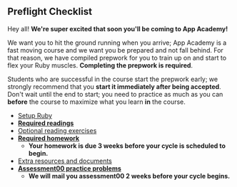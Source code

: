 ## Preflight Checklist

Hey all! **We're super excited that soon you'll be coming to App
Academy!**

We want you to hit the ground running when you arrive; App Academy is
a fast moving course and we want you be prepared and not fall
behind. For that reason, we have compiled prepwork for you to train up
on and start to flex your Ruby muscles. **Completing the prepwork is
required**.

Students who are successful in the course start the prepwork early; we
strongly recommend that you **start it immediately after being
accepted**. Don't wait until the end to start; you need to practice as
much as you can **before** the course to maximize what you learn
**in** the course.

* [Setup Ruby][setup]
* **[Required readings][readings]**
* [Optional reading exercises][exercises]
* **[Required homework][homework]**
    * **Your homework is due 3 weeks before your cycle is scheduled to
      begin.**
* [Extra resources and documents][resources]
* **[Assessment00 practice problems][practice-problems]**
    * **We will mail you assessment00 2 weeks before your cycle
      begins.**

[setup]: ./setup.md
[readings]: ./readings.md
[exercises]: ./exercises.md
[homework]: ./homework.md
[resources]: ./resources.md
[practice-problems]: ./assessment00-practice-problems/README.md
